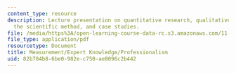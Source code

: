 ```yaml
---
content_type: resource
description: Lecture presentation on quantitative research, qualitative research,
  the scientific method, and case studies.
file: /media/https%3A/open-learning-course-data-rc.s3.amazonaws.com/11-201-gateway-to-the-profession-of-planning-fall-2010/82b784b86be0982ec750ae8096c2b442_MIT11_201F10_ses32_slides.pdf
file_type: application/pdf
resourcetype: Document
title: Measurement/Expert Knowledge/Professionalism
uid: 82b784b8-6be0-982e-c750-ae8096c2b442
---
```

